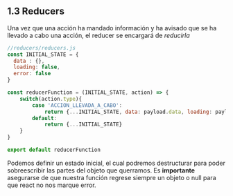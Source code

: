 ## 1.3 Reducers

Una vez que una acción ha mandado información y ha avisado que se ha
llevado a cabo una acción, el reducer se encargará de *reducirla*

``` javascript
//reducers/reducers.js
const INITIAL_STATE = {
  data : {},
  loading: false,
  error: false
}

const reducerFunction = (INITIAL_STATE, action) => {
    switch(action.type){
        case 'ACCION_LLEVADA_A_CABO':
            return {...INITIAL_STATE, data: payload.data, loading: payload.loading, error: payload.error}
        default:
            return {...INITIAL_STATE}
    }
}

export default reducerFunction
```

Podemos definir un estado inicial, el cual podremos destructurar para
poder sobreescribir las partes del objeto que querramos. Es
**importante** asegurarse de que nuestra función regrese siempre un
objeto o null para que react no nos marque error.

